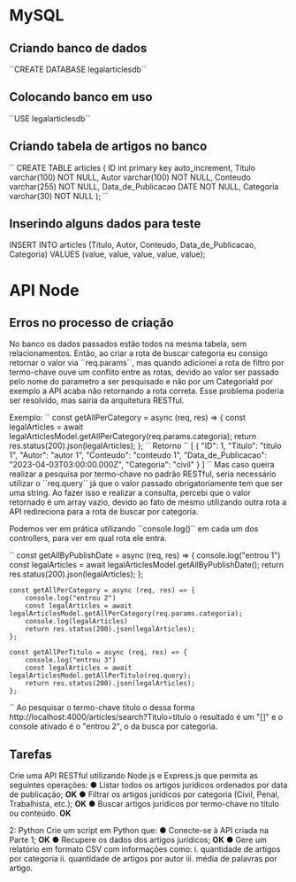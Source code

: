 # MySQL 

## Criando banco de dados

``CREATE DATABASE legalarticlesdb´´

## Colocando banco em uso 

´´USE legalarticlesdb´´

## Criando tabela de artigos no banco

´´
CREATE TABLE articles (
ID int primary key auto_increment,
Titulo varchar(100) NOT NULL,
Autor varchar(100) NOT NULL,
Conteudo varchar(255) NOT NULL,
Data_de_Publicacao DATE NOT NULL,
Categoria varchar(30) NOT NULL
);
´´

## Inserindo alguns dados para teste

INSERT INTO articles (Titulo, Autor, Conteudo, Data_de_Publicacao, Categoria)
VALUES (value, value, value, value, value);

# API Node






## Erros no processo de criação

No banco os dados passados estão todos na mesma tabela, sem relacionamentos. Então, ao criar a rota de buscar categoria eu consigo retornar o valor via ´´req.params´´, mas quando adicionei a rota de filtro por termo-chave ouve um conflito entre as rotas, devido ao valor ser passado pelo nome do parametro a ser pesquisado e não por um CategoriaId por exemplo a API acaba não retornando a rota correta. Esse problema poderia ser resolvido, mas sairia da arquitetura RESTful.

Exemplo:
´´
 const getAllPerCategory = async (req, res) => {
        const legalArticles = await legalArticlesModel.getAllPerCategory(req.params.categoria);
        return res.status(200).json(legalArticles);
    };
´´
Retorno
´´
[
    {
        "ID": 1,
        "Titulo": "titulo 1",
        "Autor": "autor 1",
        "Conteudo": "conteudo 1",
        "Data_de_Publicacao": "2023-04-03T03:00:00.000Z",
        "Categoria": "civil"
    }
]
´´
Mas caso queira realizar a pesquisa por termo-chave no padrão RESTful, seria necessário utilizar o ´´req.query´´ já que o valor passado obrigatoriamente tem que ser uma string. Ao fazer isso e realizar a consulta, percebi que o valor retornado é um array vazio, devido ao fato de mesmo utilizando outra rota a API redireciona para a rota de buscar por categoria.

Podemos ver em prática utilizando ´´console.log()´´ em cada um dos controllers, para ver em qual rota ele entra.

´´
const getAllByPublishDate = async (req, res) => {
        console.log("entrou 1")
        const legalArticles = await legalArticlesModel.getAllByPublishDate();
        return res.status(200).json(legalArticles);
    };
    
    const getAllPerCategory = async (req, res) => {
        console.log("entrou 2")
        const legalArticles = await legalArticlesModel.getAllPerCategory(req.params.categoria);
        console.log(legalArticles)
        return res.status(200).json(legalArticles);
    };
    
    const getAllPerTitulo = async (req, res) => {
        console.log("entrou 3")
        const legalArticles = await legalArticlesModel.getAllPerTitulo(req.query);
        return res.status(200).json(legalArticles);
    };
´´
Ao pesquisar o termo-chave titulo o dessa forma http://localhost:4000/articles/search?Titulo=titulo o resultado é um "[]" e o console ativado é o "entrou 2", o da busca por categoria.


## Tarefas
Crie uma API RESTful utilizando Node.js e Express.js que permita as seguintes
operações:
● Listar todos os artigos jurídicos ordenados por data de publicação; **OK**
● Filtrar os artigos jurídicos por categoria (Civil, Penal, Trabalhista, etc.); **OK**
● Buscar artigos jurídicos por termo-chave no título ou conteúdo. **OK**

 2: Python
Crie um script em Python que:
● Conecte-se à API criada na Parte 1; **OK**
● Recupere os dados dos artigos jurídicos; **OK**
● Gere um relatório em formato CSV com informações como:
i. quantidade de artigos por categoria
ii. quantidade de artigos por autor
iii. média de palavras por artigo.